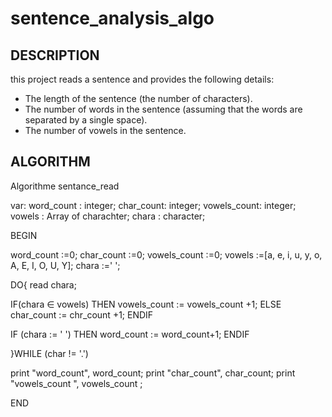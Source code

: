 # sentence_analysis_algo

## DESCRIPTION

this project reads a sentence and provides the following details:

- The length of the sentence (the number of characters).
- The number of words in the sentence (assuming that the words are separated by a single space).
- The number of vowels in the sentence.

## ALGORITHM

Algorithme sentance_read <!--name of algo-->

var: <!--declaration of variables-->
word_count : integer; <!--to count the nbr of words in the sentence-->
char_count: integer; <!--to count the nbr of characters in the sentence-->
vowels_count: integer; <!--to count the nbr of vowels in the sentence-->
vowels : Array of charachter; <!--list of vowels-->
chara : character; <!--current char being read-->

<!--the body-->

BEGIN

<!--Initialize-->

word_count :=0;
char_count :=0;
vowels_count :=0;
vowels :=[a, e, i, u, y, o, A, E, I, O, U, Y];
chara :=' '; <!--empty-->

DO{
read chara;

IF(chara ∈ vowels) THEN
vowels_count := vowels_count +1;
ELSE
char_count := chr_count +1;
ENDIF

IF (chara := ' ') THEN
word_count := word_count+1;
ENDIF

}WHILE (char != '.')

print "word_count", word_count;
print "char_count", char_count;
print "vowels_count ", vowels_count ;

END
